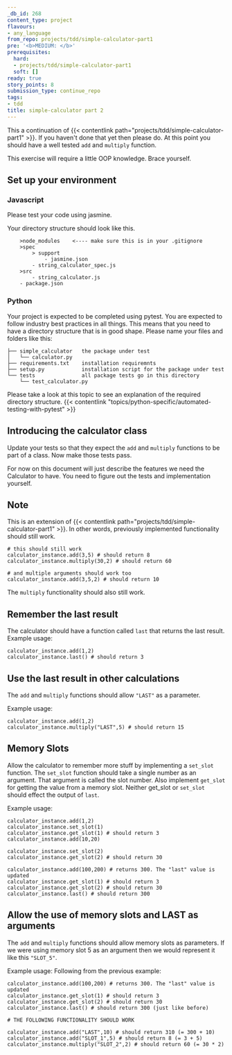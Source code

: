 ```yaml
---
_db_id: 268
content_type: project
flavours:
- any_language
from_repo: projects/tdd/simple-calculator-part1
pre: '<b>MEDIUM: </b>'
prerequisites:
  hard:
  - projects/tdd/simple-calculator-part1
  soft: []
ready: true
story_points: 8
submission_type: continue_repo
tags:
- tdd
title: simple-calculator part 2
---
```


This a continuation of {{< contentlink path="projects/tdd/simple-calculator-part1" >}}. If you haven't done that yet then please do. At this point you should have a well tested `add` and `multiply` function.

This exercise will require a little OOP knowledge. Brace yourself.

## Set up your environment

### Javascript

Please test your code using jasmine.

Your directory structure should look like this.

```
    >node_modules    <---- make sure this is in your .gitignore
    >spec
        > support
            - jasmine.json
        - string_calculator_spec.js
    >src
        - string_calculator.js
    - package.json
```

### Python

Your project is expected to be completed using pytest. You are expected to follow industry best practices in all things. This means that you need to have a directory structure that is in good shape. Please name your files and folders like this:

```
├── simple_calculator   the package under test
│   └── calculator.py
├── requirements.txt    installation requiremnts
├── setup.py            installation script for the package under test
└── tests               all package tests go in this directory
    └── test_calculator.py
```

Please take a look at this topic to see an explanation of the required directory structure.
{{< contentlink "topics/python-specific/automated-testing-with-pytest" >}}

## Introducing the calculator class

Update your tests so that they expect the `add` and `multiply` functions to be part of a class. Now make those tests pass.

For now on this document will just describe the features we need the Calculator to have. You need to figure out the tests and implementation yourself.

## Note

This is an extension of {{< contentlink path="projects/tdd/simple-calculator-part1" >}}. In other words, previously implemented functionality should still work.

```
# this should still work
calculator_instance.add(3,5) # should return 8
calculator_instance.multiply(30,2) # should return 60

# and multiple arguments should work too
calculator_instance.add(3,5,2) # should return 10
```

The `multiply` functionality should also still work.

## Remember the last result

The calculator should have a function called `last` that returns the last result. Example usage:

```
calculator_instance.add(1,2)
calculator_instance.last() # should return 3
```

## Use the last result in other calculations

The `add` and `multiply` functions should allow `"LAST"` as a parameter.

Example usage:

```
calculator_instance.add(1,2)
calculator_instance.multiply("LAST",5) # should return 15
```

## Memory Slots

Allow the calculator to remember more stuff by implementing a `set_slot` function. The `set_slot` function should take a single number as an argument. That argument is called the slot number. Also implement `get_slot` for getting the value from a memory slot. Neither get_slot or `set_slot` should effect the output of `last`.

Example usage:

```
calculator_instance.add(1,2)
calculator_instance.set_slot(1)
calculator_instance.get_slot(1) # should return 3
calculator_instance.add(10,20)

calculator_instance.set_slot(2)
calculator_instance.get_slot(2) # should return 30

calculator_instance.add(100,200) # returns 300. The "last" value is updated
calculator_instance.get_slot(1) # should return 3
calculator_instance.get_slot(2) # should return 30
calculator_instance.last() # should return 300
```

## Allow the use of memory slots and LAST as arguments

The `add` and `multiply` functions should allow memory slots as parameters. If we were using memory slot 5 as an argument then we would represent it like this `"SLOT_5"`.

Example usage:
Following from the previous example:

```
calculator_instance.add(100,200) # returns 300. The "last" value is updated
calculator_instance.get_slot(1) # should return 3
calculator_instance.get_slot(2) # should return 30
calculator_instance.last() # should return 300 (just like before)

# THE FOLLOWING FUNCTIONALITY SHOULD WORK

calculator_instance.add("LAST",10) # should return 310 (= 300 + 10)
calculator_instance.add("SLOT_1",5) # should return 8 (= 3 + 5)
calculator_instance.multiply("SLOT_2",2) # should return 60 (= 30 * 2)
```